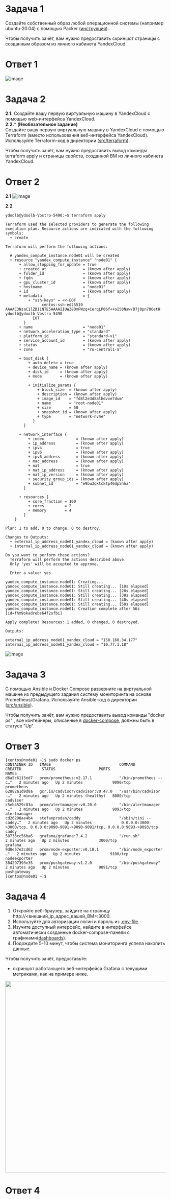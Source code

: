 # Задача 1

Создайте собственный образ любой операционной системы (например ubuntu-20.04) с помощью Packer ([инструкция](https://cloud.yandex.ru/docs/tutorials/infrastructure-management/packer-quickstart)).

Чтобы получить зачёт, вам нужно предоставить скриншот страницы с созданным образом из личного кабинета YandexCloud.

# Ответ 1

![image](https://github.com/Kirill-Gryzhin/devops-netology/assets/137723281/28a6c7b0-94ac-48ea-b62a-55063ad35730)

# Задача 2

**2.1.** Создайте вашу первую виртуальную машину в YandexCloud с помощью web-интерфейса YandexCloud.        
**2.2.*** **(Необязательное задание)**      
Создайте вашу первую виртуальную машину в YandexCloud с помощью Terraform (вместо использования веб-интерфейса YandexCloud).
Используйте Terraform-код в директории ([src/terraform](https://github.com/netology-group/virt-homeworks/tree/virt-11/05-virt-04-docker-compose/src/terraform)).

Чтобы получить зачёт, вам нужно предоставить вывод команды terraform apply и страницы свойств, созданной ВМ из личного кабинета YandexCloud.

# Ответ 2
**2.1**
![image](https://github.com/Kirill-Gryzhin/devops-netology/assets/137723281/025ee84b-57e9-4d1e-a0c8-092fe61c2782)

**2.2**
```
ydoolb@ydoolb-Vostro-5490:~$ terraform apply

Terraform used the selected providers to generate the following execution plan. Resource actions are indicated with the following symbols:
  + create

Terraform will perform the following actions:

  # yandex_compute_instance.node01 will be created
  + resource "yandex_compute_instance" "node01" {
      + allow_stopping_for_update = true
      + created_at                = (known after apply)
      + folder_id                 = (known after apply)
      + fqdn                      = (known after apply)
      + gpu_cluster_id            = (known after apply)
      + hostname                  = "node01"
      + id                        = (known after apply)
      + metadata                  = {
          + "ssh-keys" = <<-EOT
                centos:ssh-ed25519 AAAAC3NzaC1lZDI1NTE5AAAAIIUWZ8OmFWzq+CerqLP06f++oI50Naw/D7j0pn7O6etH ydoolb@ydoolb-Vostro-5490
            EOT
        }
      + name                      = "node01"
      + network_acceleration_type = "standard"
      + platform_id               = "standard-v1"
      + service_account_id        = (known after apply)
      + status                    = (known after apply)
      + zone                      = "ru-central1-a"

      + boot_disk {
          + auto_delete = true
          + device_name = (known after apply)
          + disk_id     = (known after apply)
          + mode        = (known after apply)

          + initialize_params {
              + block_size  = (known after apply)
              + description = (known after apply)
              + image_id    = "fd8l2e3d8alhdvve7dum"
              + name        = "root-node01"
              + size        = 50
              + snapshot_id = (known after apply)
              + type        = "network-nvme"
            }
        }

      + network_interface {
          + index              = (known after apply)
          + ip_address         = (known after apply)
          + ipv4               = true
          + ipv6               = (known after apply)
          + ipv6_address       = (known after apply)
          + mac_address        = (known after apply)
          + nat                = true
          + nat_ip_address     = (known after apply)
          + nat_ip_version     = (known after apply)
          + security_group_ids = (known after apply)
          + subnet_id          = "e9bu3qktcktp46dp5hha"
        }

      + resources {
          + core_fraction = 100
          + cores         = 2
          + memory        = 4
        }
    }

Plan: 1 to add, 0 to change, 0 to destroy.

Changes to Outputs:
  + external_ip_address_node01_yandex_cloud = (known after apply)
  + internal_ip_address_node01_yandex_cloud = (known after apply)

Do you want to perform these actions?
  Terraform will perform the actions described above.
  Only 'yes' will be accepted to approve.

  Enter a value: yes

yandex_compute_instance.node01: Creating...
yandex_compute_instance.node01: Still creating... [10s elapsed]
yandex_compute_instance.node01: Still creating... [20s elapsed]
yandex_compute_instance.node01: Still creating... [30s elapsed]
yandex_compute_instance.node01: Still creating... [40s elapsed]
yandex_compute_instance.node01: Still creating... [50s elapsed]
yandex_compute_instance.node01: Creation complete after 56s [id=fhm9okadrebs64f2sfbi]

Apply complete! Resources: 1 added, 0 changed, 0 destroyed.

Outputs:

external_ip_address_node01_yandex_cloud = "158.160.34.177"
internal_ip_address_node01_yandex_cloud = "10.77.1.18"
```

![image](https://github.com/Kirill-Gryzhin/devops-netology/assets/137723281/ae8e6420-a6bd-44eb-87ea-6e32431636eb)


# Задача 3

С помощью Ansible и Docker Compose разверните на виртуальной машине из предыдущего задания систему мониторинга на основе Prometheus/Grafana.
Используйте Ansible-код в директории ([src/ansible](https://github.com/netology-group/virt-homeworks/tree/virt-11/05-virt-04-docker-compose/src/ansible)).

Чтобы получить зачёт, вам нужно предоставить вывод команды "docker ps" , все контейнеры, описанные в [docker-compose](https://github.com/netology-group/virt-homeworks/blob/virt-11/05-virt-04-docker-compose/src/ansible/stack/docker-compose.yaml),  должны быть в статусе "Up".

# Ответ 3

```
[centos@node01 ~]$ sudo docker ps
CONTAINER ID   IMAGE                              COMMAND                  CREATED         STATUS                   PORTS                                                                              NAMES
d6a5c6115ed7   prom/prometheus:v2.17.1            "/bin/prometheus --c…"   2 minutes ago   Up 2 minutes             9090/tcp                                                                           prometheus
62882a1d9d8a   gcr.io/cadvisor/cadvisor:v0.47.0   "/usr/bin/cadvisor -…"   2 minutes ago   Up 2 minutes (healthy)   8080/tcp                                                                           cadvisor
c5eb4529c83a   prom/alertmanager:v0.20.0          "/bin/alertmanager -…"   2 minutes ago   Up 2 minutes             9093/tcp                                                                           alertmanager
cd26290ae4b4   stefanprodan/caddy                 "/sbin/tini -- caddy…"   2 minutes ago   Up 2 minutes             0.0.0.0:3000->3000/tcp, 0.0.0.0:9090-9091->9090-9091/tcp, 0.0.0.0:9093->9093/tcp   caddy
58733cc56ba6   grafana/grafana:7.4.2              "/run.sh"                2 minutes ago   Up 2 minutes             3000/tcp                                                                           grafana
9d8e57e2cd62   prom/node-exporter:v0.18.1         "/bin/node_exporter …"   2 minutes ago   Up 2 minutes             9100/tcp                                                                           nodeexporter
384297393e35   prom/pushgateway:v1.2.0            "/bin/pushgateway"       2 minutes ago   Up 2 minutes             9091/tcp                                                                           pushgateway
[centos@node01 ~]$ 
```

# Задача 4

1. Откройте веб-браузер, зайдите на страницу http://<внешний_ip_адрес_вашей_ВМ>:3000.
2. Используйте для авторизации логин и пароль из [.env-file](https://github.com/netology-group/virt-homeworks/blob/virt-11/05-virt-04-docker-compose/src/ansible/stack/.env).
3. Изучите доступный интерфейс, найдите в интерфейсе автоматически созданные docker-compose-панели с графиками([dashboards](https://grafana.com/docs/grafana/latest/dashboards/use-dashboards/)).
4. Подождите 5-10 минут, чтобы система мониторинга успела накопить данные.

Чтобы получить зачёт, предоставьте: 

- скриншот работающего веб-интерфейса Grafana с текущими метриками, как на примере ниже.
<p align="center">
  <img width="1200" height="600" src="./assets/yc_02.png">
</p>

# Ответ 4

